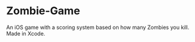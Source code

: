 # Zombie-Game

An iOS game with a scoring system based on how many Zombies you kill. 
Made in Xcode.
